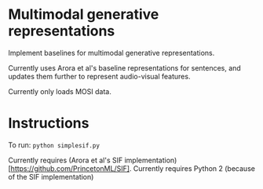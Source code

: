 # Multimodal generative representations

Implement baselines for multimodal generative representations.

Currently uses Arora et al's baseline representations for sentences,
and updates them further to represent audio-visual features.

Currently only loads MOSI data.

# Instructions
To run: `python simplesif.py`

Currently requires (Arora et al's SIF implementation)[https://github.com/PrincetonML/SIF].
Currently requires Python 2 (because of the SIF implementation)
